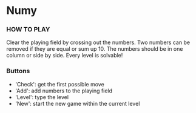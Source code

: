 # Numy

### HOW TO PLAY
  Clear the playing field by crossing out the numbers. Two numbers can be removed if they are equal or sum up 10.
  The numbers should be in one column or side by side. Every level is solvable!

### Buttons
 * 'Check': get the first possible move
 * 'Add': add numbers to the playing field
 * 'Level': type the level
 * 'New': start the new game within the current level
